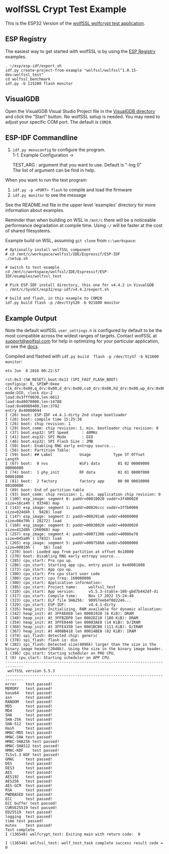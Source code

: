 # wolfSSL Crypt Test Example

This is the ESP32 Version of the [wolfSSL wolfcrypt test application](https://github.com/wolfSSL/wolfssl/tree/master/wolfcrypt/test).

<!-- This file is included in the ESP Registry. There should be no relative URL links. -->

## ESP Registry

The easiest way to get started with wolfSSL is by using the 
[ESP Registry](https://components.espressif.com/components/wolfssl/wolfssl/) examples.

```
. ~/esp/esp-idf/export.sh
idf.py create-project-from-example "wolfssl/wolfssl^1.0.15-dev:wolfssl_test"
cd wolfssl_benchmark
idf.py -b 115200 flash monitor
```

## VisualGDB

Open the VisualGDB Visual Studio Project file in the [VisualGDB directory]() and click the "Start" button.
No wolfSSL setup is needed. You may need to adjust your specific COM port. The default is `COM20`.

## ESP-IDF Commandline

1. `idf.py menuconfig` to configure the program.  
    1-1. Example Configuration ->

    TEST_ARG : argument that you want to use. Default is "-lng 0"  
    The list of argument can be find in help.

When you want to run the test program

1. `idf.py -p <PORT> flash` to compile and load the firmware
2. `idf.py monitor` to see the message

See the README.md file in the upper level 'examples' directory for more information about examples.

Reminder than when building on WSL in `/mnt/c` there will be a noticeable performance degradation at compile time. Using `~/` will be faster at the cost of shared filesystems.

Example build on WSL, assuming `git clone` from `c:\workspace`:

```
# Optionally install wolfSSL component
# cd /mnt/c/workspace/wolfssl/IDE/Espressif/ESP-IDF
./setup.sh

# switch to test example
cd /mnt/c/workspace/wolfssl/IDE/Espressif/ESP-IDF/examples/wolfssl_test

# Pick ESP-IDF install directory, this one for v4.4.2 in VisualGDB
. /mnt/c/SysGCC/esp32/esp-idf/v4.4.2/export.sh

# build and flash, in this example to COM20
idf.py build flash -p /dev/ttyS20 -b 921600 monitor
```

## Example Output

Note the default wolfSSL `user_settings.h` is configured by default to be the most 
compatible across the widest ranges of targets. Contact wolfSSL at support@wolfssl.com
for help in optimizing for your particular application, or see the 
[docs](https://www.wolfssl.com/documentation/manuals/wolfssl/index.html).

Compiled and flashed with `idf.py build  flash -p /dev/ttyS7 -b 921600 monitor`:

```
ets Jun  8 2016 00:22:57

rst:0x3 (SW_RESET),boot:0x13 (SPI_FAST_FLASH_BOOT)
configsip: 0, SPIWP:0xee
clk_drv:0x00,q_drv:0x00,d_drv:0x00,cs0_drv:0x00,hd_drv:0x00,wp_drv:0x00
mode:DIO, clock div:2
load:0x3fff0030,len:6612
load:0x40078000,len:14788
load:0x40080400,len:3792
entry 0x40080694
I (26) boot: ESP-IDF v4.4.1-dirty 2nd stage bootloader
I (26) boot: compile time 15:25:38
I (26) boot: chip revision: 1
I (29) boot_comm: chip revision: 1, min. bootloader chip revision: 0
I (37) boot.esp32: SPI Speed      : 40MHz
I (41) boot.esp32: SPI Mode       : DIO
I (46) boot.esp32: SPI Flash Size : 2MB
I (50) boot: Enabling RNG early entropy source...
I (56) boot: Partition Table:
I (59) boot: ## Label            Usage          Type ST Offset   Length
I (67) boot:  0 nvs              WiFi data        01 02 00009000 00006000
I (74) boot:  1 phy_init         RF data          01 01 0000f000 00001000
I (81) boot:  2 factory          factory app      00 00 00010000 00100000
I (89) boot: End of partition table
I (93) boot_comm: chip revision: 1, min. application chip revision: 0
I (100) esp_image: segment 0: paddr=00010020 vaddr=3f400020 size=16ca4h ( 93348) map
I (143) esp_image: segment 1: paddr=00026ccc vaddr=3ffb0000 size=024d4h (  9428) load
I (147) esp_image: segment 2: paddr=000291a8 vaddr=40080000 size=06e70h ( 28272) load
I (160) esp_image: segment 3: paddr=00030020 vaddr=400d0020 size=412d8h (266968) map
I (257) esp_image: segment 4: paddr=00071300 vaddr=40086e70 size=045a8h ( 17832) load
I (265) esp_image: segment 5: paddr=000758b0 vaddr=50000000 size=00010h (    16) load
I (270) boot: Loaded app from partition at offset 0x10000
I (270) boot: Disabling RNG early entropy source...
I (285) cpu_start: Pro cpu up.
I (286) cpu_start: Starting app cpu, entry point is 0x40081088
I (273) cpu_start: App cpu up.
I (300) cpu_start: Pro cpu start user code
I (300) cpu_start: cpu freq: 160000000
I (300) cpu_start: Application information:
I (305) cpu_start: Project name:     wolfssl_test
I (310) cpu_start: App version:      v5.5.3-stable-108-gbd7b442df-di
I (317) cpu_start: Compile time:     Nov 17 2022 15:24:40
I (323) cpu_start: ELF file SHA256:  90957eeb4f0d2246...
I (329) cpu_start: ESP-IDF:          v4.4.1-dirty
I (335) heap_init: Initializing. RAM available for dynamic allocation:
I (342) heap_init: At 3FFAE6E0 len 00001920 (6 KiB): DRAM
I (348) heap_init: At 3FFB2DF0 len 0002D210 (180 KiB): DRAM
I (354) heap_init: At 3FFE0440 len 00003AE0 (14 KiB): D/IRAM
I (360) heap_init: At 3FFE4350 len 0001BCB0 (111 KiB): D/IRAM
I (367) heap_init: At 4008B418 len 00014BE8 (82 KiB): IRAM
I (374) spi_flash: detected chip: generic
I (378) spi_flash: flash io: dio
W (382) spi_flash: Detected size(4096k) larger than the size in the binary image header(2048k). Using the size in the binary image header.
I (396) cpu_start: Starting scheduler on PRO CPU.
I (0) cpu_start: Starting scheduler on APP CPU.
------------------------------------------------------------------------------
 wolfSSL version 5.5.3
------------------------------------------------------------------------------
error    test passed!
MEMORY   test passed!
base64   test passed!
asn      test passed!
RANDOM   test passed!
MD5      test passed!
MD4      test passed!
SHA      test passed!
SHA-256  test passed!
SHA-512  test passed!
Hash     test passed!
HMAC-MD5 test passed!
HMAC-SHA test passed!
HMAC-SHA256 test passed!
HMAC-SHA512 test passed!
HMAC-KDF    test passed!
TLSv1.3 KDF test passed!
GMAC     test passed!
DES      test passed!
DES3     test passed!
AES      test passed!
AES192   test passed!
AES256   test passed!
AES-GCM  test passed!
RSA      test passed!
PWDBASED test passed!
ECC      test passed!
ECC buffer test passed!
CURVE25519 test passed!
ED25519  test passed!
logging  test passed!
time test passed!
mutex    test passed!
Test complete
I (136548) wolfcrypt_test: Exiting main with return code:  0

I (136548) wolfssl_test: wolf_test_task complete success result code = 0
```

<!--
#### ESP Component Registry
#### This tag is used to include this file in the ESP Component Registry:
#### __ESP_COMPONENT_SOURCE__
-->
